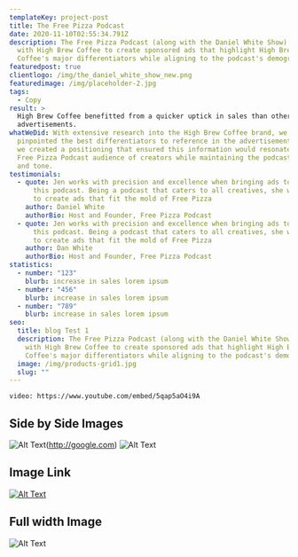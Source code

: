 ```yaml
---
templateKey: project-post
title: The Free Pizza Podcast
date: 2020-11-10T02:55:34.791Z
description: The Free Pizza Podcast (along with the Daniel White Show) partnered
  with High Brew Coffee to create sponsored ads that highlight High Brew
  Coffee's major differentiators while aligning to the podcast's demographic.
featuredpost: true
clientlogo: /img/the_daniel_white_show_new.png
featuredimage: /img/placeholder-2.jpg
tags:
  - Copy
result: >
  High Brew Coffee benefitted from a quicker uptick in sales than other podcast
  advertisements.
whatWeDid: With extensive research into the High Brew Coffee brand, we first
  pinpointed the best differentiators to reference in the advertisement. Then,
  we created a positioning that ensured this information would resonate with the
  Free Pizza Podcast audience of creators while maintaining the podcast’s voice
  and tone.
testimonials:
  - quote: Jen works with precision and excellence when bringing ads to life for
      this podcast. Being a podcast that caters to all creatives, she was able
      to create ads that fit the mold of Free Pizza
    author: Daniel White
    authorBio: Host and Founder, Free Pizza Podcast
  - quote: Jen works with precision and excellence when bringing ads to life for
      this podcast. Being a podcast that caters to all creatives, she was able
      to create ads that fit the mold of Free Pizza
    author: Dan White
    authorBio: Host and Founder, Free Pizza Podcast
statistics:
  - number: "123"
    blurb: increase in sales lorem ipsum
  - number: "456"
    blurb: increase in sales lorem ipsum
  - number: "789"
    blurb: increase in sales lorem ipsum
seo:
  title: blog Test 1
  description: The Free Pizza Podcast (along with the Daniel White Show) partnered
    with High Brew Coffee to create sponsored ads that highlight High Brew
    Coffee's major differentiators while aligning to the podcast's demographic.
  image: /img/products-grid1.jpg
  slug: ""
---
```


`video: https://www.youtube.com/embed/5qap5aO4i9A`

## Side by Side Images

![Alt Text](/img/404-cropped.jpg#width=49%;float=left;" 'Test')(http://google.com)
![Alt Text](/img/404-cropped.jpg#width=49%;float=left;margin-left=1%;" 'Test')

## Image Link

[![Alt Text](/img/404-cropped.jpg#external-link=external-link;width=100%;'Test')](http://google.com/)

## Full width Image

![Alt Text](/img/404-cropped.jpg 'Test')
